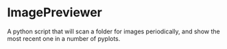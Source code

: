 # ImagePreviewer
A python script that will scan a folder for images periodically, and show the most recent one in a number of pyplots.
